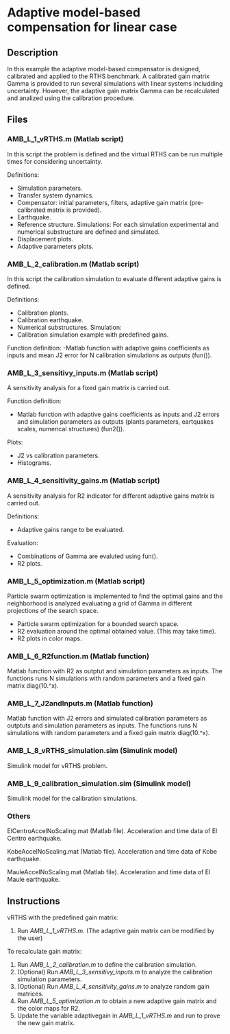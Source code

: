 # Adaptive model-based compensation for linear case

## Description

In this example the adaptive model-based compensator is designed, calibrated and applied to the RTHS benchmark. A calibrated gain matrix Gamma is provided to run several simulations with linear systems includding uncertainty. However, the adaptive gain matrix Gamma can be recalculated and analized using the calibration procedure.

## Files 

### AMB_L_1_vRTHS.m  (Matlab script)

In this script the problem is defined and the virtual RTHS can be run multiple times for considering uncertainty.

Definitions:
  - Simulation parameters.
  - Transfer system dynamics.
  - Compensator: initial parameters, filters, adaptive gain matrix (pre-calibrated matrix is provided).
  - Earthquake.
  - Reference structure.
Simulations:
  For each simulation experimental and numerical substructure are defined and simulated.
  - Displacement plots.
  - Adaptive parameters plots.

### AMB_L_2_calibration.m  (Matlab script)

In this script the calibration simulation to evaluate different adaptive gains is defined.

Definitions:
  - Calibration plants.
  - Calibration earthquake.
  - Numerical substructures.
Simulation:
  - Calibration simulation example with predefined gains.

Function definition:
  -Matlab function with adaptive gains coefficients as inputs and mean J2 error for N calibration simulations as outputs (fun()).

### AMB_L_3_sensitivy_inputs.m  (Matlab script)

A sensitivity analysis for a fixed gain matrix is carried out.

Function definition:
  - Matlab function with adaptive gains coefficients as inputs and J2 errors and simulation parameters as outputs (plants parameters, eartquakes scales, numerical structures) (fun2()).

Plots:
  - J2 vs calibration parameters.
  - Histograms.

### AMB_L_4_sensitivity_gains.m  (Matlab script)

A sensitivity analysis for R2 indicator for different adaptive gains matrix is carried out.

Definitions:
- Adaptive gains range to be evaluated.

Evaluation:
- Combinations of Gamma are evaluted using fun().
- R2 plots.

### AMB_L_5_optimization.m  (Matlab script)

Particle swarm optimization is implemented to find the optimal gains and the neighborhood is analyzed evaluating a grid of Gamma in different projections of the search space.

- Particle swarm optimization for a bounded search space.
- R2 evaluation around the optimal obtained value. (This may take time).
- R2 plots in color maps.

### AMB_L_6_R2function.m  (Matlab function)

Matlab function with R2 as outptut and simulation parameters as inputs. The functions runs N simulations with random parameters and a fixed gain matrix diag(10.^x).

### AMB_L_7_J2andInputs.m  (Matlab function)

Matlab function with J2 errors and simulated calibration parameters as outptuts and simulation parameters as inputs. The functions runs N simulations with random parameters and a fixed gain matrix diag(10.^x).

### AMB_L_8_vRTHS_simulation.sim (Simulink model)

Simulink model for vRTHS problem.

### AMB_L_9_calibration_simulation.sim (Simulink model)

Simulink model for the calibration simulations.

### Others

ElCentroAccelNoScaling.mat (Matlab file). Acceleration and time data of El Centro earthquake.

KobeAccelNoScaling.mat (Matlab file). Acceleration and time data of Kobe earthquake.

MauleAccelNoScaling.mat (Matlab file). Acceleration and time data of El Maule earthquake.

## Instructions

vRTHS with the predefined gain matrix:
1. Run *AMB_L_1_vRTHS.m*. (The adaptive gain matrix can be modified by the user)

To recalculate gain matrix:
1. Run *AMB_L_2_calibration.m* to define the calibration simulation.
2. (Optional) Run *AMB_L_3_sensitivy_inputs.m* to analyze the calibration simulation parameters.
3. (Optional) Run *AMB_L_4_sensitivity_gains.m* to analyze random gain matrices.
4. Run *AMB_L_5_optimization.m* to obtain a new adaptive gain matrix and the color maps for R2.
5. Update the variable adaptivegain in *AMB_L_1_vRTHS.m* and run to prove the new gain matrix.



